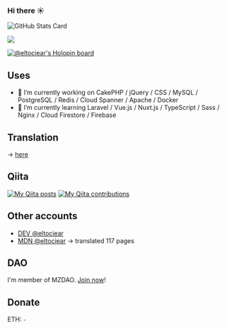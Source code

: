 ### Hi there ☀

![GitHub Stats Card](https://github-readme-stats.vercel.app/api?username=eltociear&count_private=true&theme=merko&show_icons=true&count_private=true&sanitize=true)

![](https://visitor-badge.laobi.icu/badge?page_id=eltociear.readme)

[![@eltociear's Holopin board](https://holopin.me/eltociear)](https://holopin.io/@eltociear)

## Uses
- 🔭 I’m currently working on CakePHP / jQuery / CSS / MySQL / PostgreSQL / Redis / Cloud Spanner / Apache / Docker
- 🌱 I’m currently learning Laravel / Vue.js / Nuxt.js / TypeScript / Sass / Nginx / Cloud Firestore / Firebase

## Translation
-> [here](https://github.com/eltociear/translations/blob/master/addition_files.md)

## Qiita
[![My Qiita posts](https://qiita-badge.apiapi.app/s/eltociear/posts.svg)](http://qiita.com/eltociear)
[![My Qiita contributions](https://qiita-badge.apiapi.app/s/eltociear/contributions.svg)](http://qiita.com/eltociear)

## Other accounts
* [DEV @eltociear](https://dev.to/eltociear)
* [MDN @eltociear](https://wiki.developer.mozilla.org/ja/profiles/eltociear) -> translated 117 pages

## DAO
I'm member of MZDAO.
[Join now](https://www.mzdao.jp/ff.html?c=ay4g9p)!

## Donate
ETH: `-`

<!--
**eltociear/eltociear** is a ✨ _special_ ✨ repository because its `README.md` (this file) appears on your GitHub profile.

Here are some ideas to get you started:

- 🔭 I’m currently working on ...
- 🌱 I’m currently learning ...
- 👯 I’m looking to collaborate on ...
- 🤔 I’m looking for help with ...
- 💬 Ask me about ...
- 📫 How to reach me: ...
- 😄 Pronouns: ...
- ⚡ Fun fact: ...
-->
